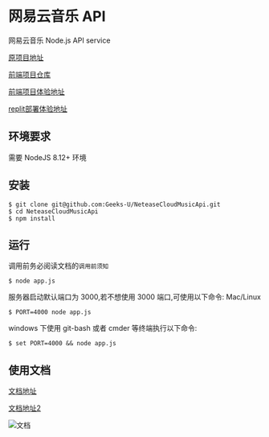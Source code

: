 # 网易云音乐 API

网易云音乐 Node.js API service

[原项目地址](https://github.com/Binaryify/NeteaseCloudMusicApi)

[前端项目仓库](https://github.com/Geeks-U/vue3-ts-webMusic)

[前端项目体验地址](https://vue3-ts-web-music.vercel.app)

[replit部署体验地址](https://replit.com/@cncdre11/NeteaseCloudMusicApi)

## 环境要求

需要 NodeJS 8.12+ 环境

## 安装

```shell
$ git clone git@github.com:Geeks-U/NeteaseCloudMusicApi.git
$ cd NeteaseCloudMusicApi
$ npm install
```

## 运行
调用前务必阅读文档的`调用前须知`

```shell
$ node app.js
```

服务器启动默认端口为 3000,若不想使用 3000 端口,可使用以下命令: Mac/Linux

```shell
$ PORT=4000 node app.js
```

windows 下使用 git-bash 或者 cmder 等终端执行以下命令:

```shell
$ set PORT=4000 && node app.js
```

## 使用文档

[文档地址](https://binaryify.github.io/NeteaseCloudMusicApi) 

[文档地址2](https://neteasecloudmusicapi.vercel.app)

![文档](https://raw.githubusercontent.com/Binaryify/NeteaseCloudMusicApi/master/static/docs.png)
